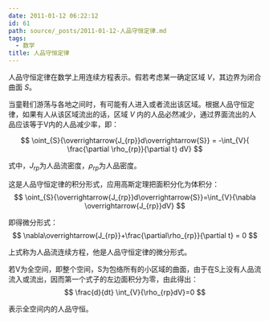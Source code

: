 ```yaml
---
date: 2011-01-12 06:22:12
id: 61
path: source/_posts/2011-01-12-人品守恒定律.md
tags:
  - 数学
title: 人品守恒定律
---
```


人品守恒定律在数学上用连续方程表示。假若考虑某一确定区域 $V$，其边界为闭合曲面 $S$。

当童鞋们游荡与各地之间时，有可能有人进入或者流出该区域。根据人品守恒定律，如果有人从该区域流出的话，区域 $V$ 内的人品必然减少，通过界面流出的人品应该等于V内的人品减少率，即：

$$
\oint_{S}{\overrightarrow{J_{rp}}d\overrightarrow{S}} = -\int_{V}{ \frac{\partial \rho_{rp}}{\partial t} dV}
$$

式中，$J_{rp}$为人品流密度，$\rho_{rp}$为人品密度。

这是人品守恒定律的积分形式，应用高斯定理把面积分化为体积分：
$$
\oint_{S}{\overrightarrow{J_{rp}}d\overrightarrow{S}}=\int_{V}{\nabla \overrightarrow{J_{rp}}dV}
$$


即得微分形式：
$$
\nabla\overrightarrow{J_{rp}}+\frac{\partial\rho_{rp}}{\partial t} = 0
$$



上式称为人品流连续方程，他是人品守恒定律的微分形式。

若V为全空间，即整个空间，S为包络所有的小区域的曲面，由于在S上没有人品流流入或流出，因而第一个式子的左边面积分为零，由此得出：
$$
\frac{d}{dt} \int_{V}{\rho_{rp}dV}=0
$$


表示全空间内的人品守恒。